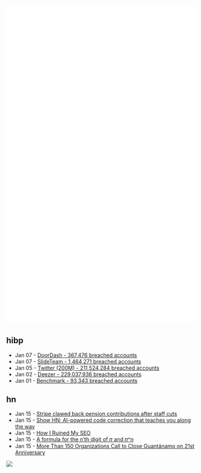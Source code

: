 ![Metrics](https://raw.githubusercontent.com/phixion/phixion/master/metrics.svg)

## hibp

<!--
for https://github.com/phixion/phixion/blob/main/.github/workflows/feeds.yml
-->
<!--START_SECTION:haveibeenpwnd-->
- Jan 07 - [DoorDash - 367,476 breached accounts](https://haveibeenpwned.com/PwnedWebsites#DoorDash)
- Jan 07 - [SlideTeam - 1,464,271 breached accounts](https://haveibeenpwned.com/PwnedWebsites#SlideTeam)
- Jan 05 - [Twitter (200M) - 211,524,284 breached accounts](https://haveibeenpwned.com/PwnedWebsites#Twitter200M)
- Jan 02 - [Deezer - 229,037,936 breached accounts](https://haveibeenpwned.com/PwnedWebsites#Deezer)
- Jan 01 - [Benchmark - 93,343 breached accounts](https://haveibeenpwned.com/PwnedWebsites#Benchmark)
<!--END_SECTION:haveibeenpwnd-->

## hn

<!--
for https://github.com/phixion/phixion/blob/main/.github/workflows/feeds.yml
-->
<!--START_SECTION:hn-->
- Jan 15 - [Stripe clawed back pension contributions after staff cuts](https://www.businesspost.ie/news/stripe-clawed-back-pension-contributions-after-staff-cuts/)
- Jan 15 - [Show HN: AI-powered code correction that teaches you along the way](https://useadrenaline.com)
- Jan 15 - [How I Ruined My SEO](https://johnnyreilly.com/2023/01/15/how-i-ruined-my-seo)
- Jan 15 - [A formula for the n’th digit of 𝜋 and 𝜋^n](https://arxiv.org/abs/2201.12601)
- Jan 15 - [More Than 150 Organizations Call to Close Guantánamo on 21st Anniversary](https://theintercept.com/2023/01/11/guantanamo-bay-letter-biden/)
<!--END_SECTION:hn-->

<!--
for https://yhype.me
-->
![](https://hit.yhype.me/github/profile?user_id=13013670)
